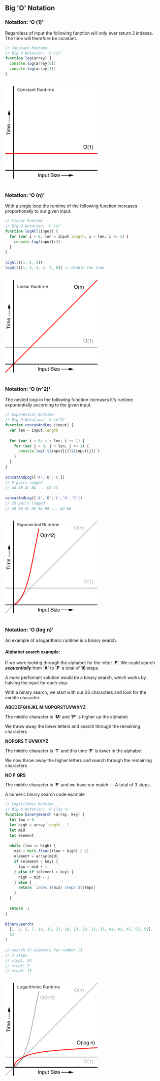 ## Big 'O' Notation

### Notation: 'O (1)'

Regardless of input the following function will only ever return 2 indexes. The time will therefore be constant.

```js
// Constant Runtime
// Big O Notation: 'O (1)'
function log(array) {
  console.log(array[0])
  console.log(array[1])
}
```
<br>
<img
  src='../images/constant-runtime.png'
  alt='constant runtime graph'
  width='300'
/>
<br><br>

### Notation: 'O (n)'

With a single loop the runtime of the following function increases proportionally to our given input.

```js
// Linear Runtime
// Big O Notation: 'O (n)'
function logAll(input) {
  for (var i = 0, len = input.length; i < len; i += 1) {
    console.log(input[i])
  }
}

logAll([1, 2, 3])
logAll([1, 2, 3, 4, 5, 6]) // double the time
```
<br>
<img
  src='../images/linear-runtime.png'
  alt='linear runtime graph'
  width='300'
/>
<br><br>

### Notation: 'O (n^2)'

The nested loop in the following function increases it's runtime exponentially according to the given input.

```js
// Exponential Runtime
// Big O Notation: 'O (n^2)'
function concatAndLog (input) {
  var len = input.length

  for (var i = 0; i < len; i += 1) {
    for (var j = 0; j < len; j += 1) {
      console.log(`${input[i]}${input[j]}`)
    }
  }
}

concatAndLog(['A','B','C'])
// 9 pairs logged
// AA AB AC BA ... CB CC

concatAndLog(['A','B','C','D','E'])
// 25 pairs logged
// AA AB AC AD AE BA ... ED EE
```
<br>
<img
  src='../images/exponential-runtime.png'
  alt='exponential runtime graph'
  width='300'
/>
<br><br>

### Notation: 'O (log n)'

An example of a logarithmic runtime is a binary search.

#### Alphabet search example:

If we were looking through the alphabet for the letter '**P**'. We could search ***sequentially*** from '**A**' to '**P**' a total of **16** steps.

A *more* perfomant solution would be a binary search, which works by halving the input for each step.

With a binary search, we start with our 26 characters and look for the middle character

**ABCDEFGHIJKL M NOPQRSTUVWXYZ**

The middle character is '**M**' and '**P**' is higher up the alphabet

We throw away the lower letters and search through the remaining characters

**NOPQRS T UVWXYZ**

The middle character is '**T**' and this time '**P**' is lower in the alphabet

We now throw away the higher letters and search through the remaining characters

**NO P QRS**

The middle character is '**P**' and we have our match — A total of 3 steps.

A numeric binary search code example

```js
// Logarithmic Runtime
// Big O Notation: 'O (log n)'
function binarySearch (array, key) {
  let low = 0
  let high = array.length - 1
  let mid
  let element

  while (low <= high) {
    mid = Math.floor((low + high) / 2)
    element = array[mid]
    if (element < key) {
      low = mid + 1
    } else if (element > key) {
      high = mid - 1
    } else {
      return `index ${mid} steps ${steps}`
    }
  }

  return -1
}

binarySearch(
  [1, 3, 5, 7, 11, 13, 17, 19, 23, 29, 31, 37, 41, 43, 47, 53, 59],
  13
)

// search 17 elements for number 13
// 3 steps
// step1: 23
// step2: 7
// step3: 13

```
<br>
<img
  src='../images/logarithmic-runtime.png'
  alt='logarithmic runtime graph'
  width='300'
/>

